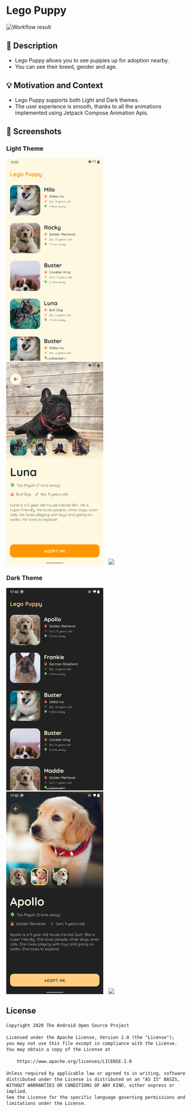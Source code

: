 # Lego Puppy

<!--- Replace <OWNER> with your Github Username and <REPOSITORY> with the name of your repository. -->
<!--- You can find both of these in the url bar when you open your repository in github. -->
![Workflow result](https://github.com/amanshuraikwar/lego-puppy/workflows/Check/badge.svg)


## :scroll: Description
* Lego Puppy allows you to see puppies up for adoption nearby. 
* You can see their breed, gender and age.


## :bulb: Motivation and Context
* Lego Puppy supports both Light and Dark themes.
* The user experience is smooth, thanks to all the animations implemented using Jetpack Compose Animation Apis.


## :camera_flash: Screenshots
<!-- You can add more screenshots here if you like -->
### Light Theme
<img src="/results/screenshot_1.png" width="260">&emsp;<img src="/results/screenshot_2.png" width="260">&emsp;<img src="/results/video.gif" width="260">

### Dark Theme
<img src="/results/screenshot_3.png" width="260">&emsp;<img src="/results/screenshot_4.png" width="260">&emsp;<img src="/results/video_dark.gif" width="260">

## License
```
Copyright 2020 The Android Open Source Project

Licensed under the Apache License, Version 2.0 (the "License");
you may not use this file except in compliance with the License.
You may obtain a copy of the License at

    https://www.apache.org/licenses/LICENSE-2.0

Unless required by applicable law or agreed to in writing, software
distributed under the License is distributed on an "AS IS" BASIS,
WITHOUT WARRANTIES OR CONDITIONS OF ANY KIND, either express or implied.
See the License for the specific language governing permissions and
limitations under the License.
```
